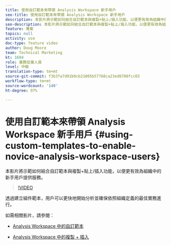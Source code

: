 ```yaml
---
title: 使用自訂範本來帶領 Analysis Workspace 新手用戶
seo-title: 使用自訂範本來帶領 Analysis Workspace 新手用戶
description: 本影片將示範如何結合自訂範本與複製+貼上/插入功能，以便更有效為組織中的新手用戶提供服務。
seo-description: 本影片將示範如何結合自訂範本與複製+貼上/插入功能，以便更有效為組織中的新手用戶提供服務。
feature: 專案
topics: null
activity: use
doc-type: feature video
author: Doug Moore
team: Technical Marketing
kt: 1694
role: 業務從業人員
level: 中級
translation-type: tm+mt
source-git-commit: f3b3fa7d91b0cb21005b57768ca23ed6700fcc03
workflow-type: tm+mt
source-wordcount: '149'
ht-degree: 97%

---
```



# 使用自訂範本來帶領 Analysis Workspace 新手用戶 {#using-custom-templates-to-enable-novice-analysis-workspace-users}

本影片將示範如何結合自訂範本與複製+貼上/插入功能，以便更有效為組織中的新手用戶提供服務。

>[!VIDEO](https://video.tv.adobe.com/v/23234/?quality=12)

透過建立組件範本，用戶可以更快地開始分析並確保依照組織定義的最佳實務進行。

如需相關影片，請參閱：

* [Analysis Workspace 中的自訂範本](https://helpx.adobe.com/analytics/kt/using/create-manage-custom-templates-analysis-workspace-feature-video-use.html)

* [Analysis Workspace 中的複製 + 插入](https://helpx.adobe.com/analytics/kt/using/copy-insert-analysis-workspace-feature-video-use.html)